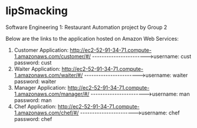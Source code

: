 # lipSmacking
Software Engineering 1: Restaurant Automation project by Group 2

  Below are the links to the application hosted on Amazon Web Services:
  1. Customer Application:
  http://ec2-52-91-34-71.compute-1.amazonaws.com/customer/#/
  ----------------------->username: cust password: cust
  2. Waiter Application:
  http://ec2-52-91-34-71.compute-1.amazonaws.com/waiter/#/
     ----------------------->username: waiter  password: waiter
  3. Manager Application:
  http://ec2-52-91-34-71.compute-1.amazonaws.com/manager/#/
   ----------------------->username: man
  password: man
  4. Chef Application:
  http://ec2-52-91-34-71.compute-1.amazonaws.com/chef/#/
     ----------------------->username: chef
  password: chef
